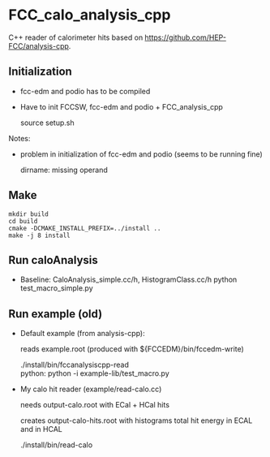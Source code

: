 FCC_calo_analysis_cpp
=====================

C++ reader of calorimeter hits based on https://github.com/HEP-FCC/analysis-cpp.

Initialization
--------------
- fcc-edm and podio has to be compiled
- Have to init FCCSW, fcc-edm and podio + FCC_analysis_cpp

  source setup.sh

Notes:
- problem in initialization of fcc-edm and podio  (seems to be running fine)

  dirname: missing operand
 

Make
-----
	mkdir build
	cd build
	cmake -DCMAKE_INSTALL_PREFIX=../install ..
	make -j 8 install

Run caloAnalysis
----------------
- Baseline: CaloAnalysis_simple.cc/h, HistogramClass.cc/h
python test_macro_simple.py

Run example (old)
------------------
- Default example (from analysis-cpp):
   
   reads example.root (produced with ${FCCEDM}/bin/fccedm-write)
   
   ./install/bin/fccanalysiscpp-read    
    python: python -i example-lib/test_macro.py	

- My calo hit reader (example/read-calo.cc) 

   needs output-calo.root with ECal + HCal hits

   creates output-calo-hits.root with histograms total hit energy in ECAL and in HCAL
   
   ./install/bin/read-calo


